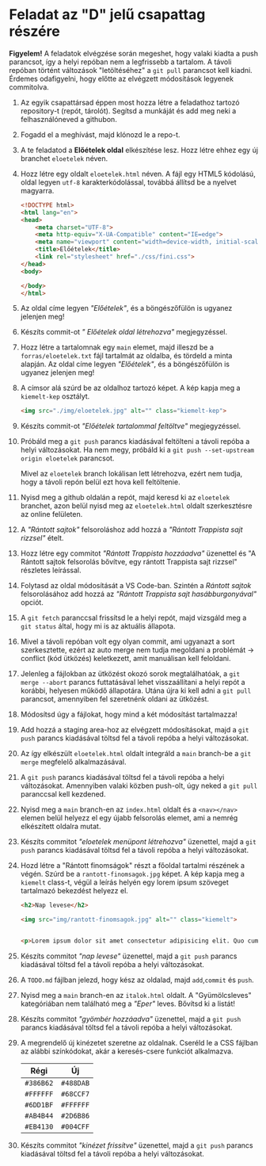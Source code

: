 # Feladat az "D" jelű csapattag részére

**Figyelem!** A feladatok elvégzése során megeshet, hogy valaki kiadta a push parancsot, így a helyi repóban nem a legfrissebb a tartalom. A távoli repóban történt változások "letöltéséhez" a `git pull` parancsot kell kiadni. Érdemes odafigyelni, hogy előtte az elvégzett  módosítások legyenek commitolva.

1. Az egyik csapattársad éppen most hozza létre a feladathoz tartozó repository-t (repót, tárolót). Segítsd a munkáját és add meg neki a felhasználóneved a githubon.

1. Fogadd el a meghívást, majd klónozd le a repo-t.

1. A te feladatod a **Előételek oldal** elkészítése lesz. Hozz létre ehhez egy új branchet `eloetelek` néven.

1. Hozz létre egy oldalt `eloetelek.html` néven. A fájl egy HTML5 kódolású, oldal legyen `utf-8` karakterkódolással, továbbá állítsd be a nyelvet magyarra.


    ```html
    <!DOCTYPE html>
    <html lang="en">
    <head>
        <meta charset="UTF-8">
        <meta http-equiv="X-UA-Compatible" content="IE=edge">
        <meta name="viewport" content="width=device-width, initial-scale=1.0">
        <title>Előételek</title>
        <link rel="stylesheet" href="./css/fini.css">
    </head>
    <body>

    </body>
    </html>
    ```

1. Az oldal címe legyen *"Előételek"*, és a böngészőfülön is ugyanez jelenjen meg!

1. Készíts commit-ot *" Előételek oldal létrehozva"* megjegyzéssel.

1. Hozz létre a tartalomnak egy `main` elemet, majd illeszd be a `forras/eloetelek.txt` fájl tartalmát az oldalba, és tördeld a minta alapján. Az oldal címe legyen *"Előételek"*, és a böngészőfülön is ugyanez jelenjen meg!

1. A címsor alá szúrd be az oldalhoz tartozó képet. A kép kapja meg a `kiemelt-kep` osztályt.

    ```html
    <img src="./img/eloetelek.jpg" alt="" class="kiemelt-kep">
    ```

1. Készíts commit-ot *"Előételek tartalommal feltöltve"* megjegyzéssel.

1. Próbáld meg a `git push` parancs kiadásával feltölteni a távoli repóba a helyi változásokat. Ha nem megy, próbáld ki a `git push --set-upstream origin eloetelek` parancsot.

    Mivel az `eloetelek` branch lokálisan lett létrehozva, ezért nem tudja, hogy a távoli repón belül ezt hova kell feltöltenie.

1. Nyisd meg a github oldalán a repót, majd keresd ki az `eloetelek` branchet, azon belül nyisd meg az `eloetelek.html` oldalt szerkesztésre az online felületen.

1. A *"Rántott sajtok"* felsoroláshoz add hozzá a *"Rántott Trappista sajt rizzsel"*  ételt.

1. Hozz létre egy commitot *"Rántott Trappista hozzáadva"* üzenettel és "A Rántott sajtok felsorolás bővítve, egy rántott Trappista sajt rizzsel" részletes leírással.

1. Folytasd az oldal módosítását a VS Code-ban. Szintén a *Rántott sajtok* felsorolásához add hozzá az *"Rántott Trappista sajt hasábburgonyával"* opciót.

1. A `git fetch` paranccsal frissítsd le a helyi repót, majd vizsgáld meg a `git status` által, hogy mi is az aktuális állapota.

1. Mivel a távoli repóban volt egy olyan commit, ami ugyanazt a sort szerkesztette, ezért az auto merge nem tudja megoldani a problémát -> conflict (kód ütközés) keletkezett, amit manuálisan kell feloldani.

1. Jelenleg a fájlokban az ütközést okozó sorok megtalálhatóak, a `git merge --abort` parancs futtatásával lehet visszaállítani a helyi repót a korábbi, helyesen működő állapotára. Utána újra ki kell adni a `git pull` parancsot, amennyiben fel szeretnénk oldani az ütközést.

1. Módosítsd úgy a fájlokat, hogy mind a két módosítást tartalmazza!

1. Add hozzá a staging area-hoz az elvégzett módosításokat, majd a `git push` parancs kiadásával töltsd fel a távoli repóba a helyi változásokat.

1. Az így elkészült `eloetelek.html` oldalt integráld a `main` branch-be a `git merge` megfelelő alkalmazásával.

1. A `git push` parancs kiadásával töltsd fel a távoli repóba a helyi változásokat. Amennyiben valaki közben push-olt, úgy neked a `git pull` paranccsal kell kezdened.

1. Nyisd meg a `main` branch-en az `index.html` oldalt és a `<nav></nav>` elemen belül helyezz el egy újabb felsorolás elemet, ami a nemrég elkészített oldalra mutat.

1. Készíts commitot *"eloetelek menüpont létrehozva"* üzenettel, majd a `git push` parancs kiadásával töltsd fel a távoli repóba a helyi változásokat.

1. Hozd létre a "Rántott finomságok" részt a főoldal tartalmi részének a végén. Szúrd be a `rantott-finomsagok.jpg` képet. A kép kapja meg a `kiemelt` class-t, végül a leírás helyén egy lorem ipsum szöveget tartalmazó bekezdést helyezz el.

    ```html
    <h2>Nap levese</h2>

    <img src="img/rantott-finomsagok.jpg" alt="" class="kiemelt">


    <p>Lorem ipsum dolor sit amet consectetur adipisicing elit. Quo cumque neque illo nam voluptatem quis, aperiam, alias saepe fugiat debitis, quod molestias at vero consequatur. Voluptatum, corporis porro. Facere, animi?</p>
    ```

1. Készíts commitot *"nap levese"* üzenettel, majd a `git push` parancs kiadásával töltsd fel a távoli repóba a helyi változásokat.

1. A `TODO.md` fájlban jelezd, hogy kész az oldalad, majd `add`,`commit` és `push`.

1. Nyisd meg a `main` branch-en az `italok.html` oldalt. A "Gyümölcsleves" kategóriában nem található meg a *"Eper"* leves. Bővítsd ki a listát!

1. Készíts commitot *"gyömbér hozzáadva"* üzenettel, majd a `git push` parancs kiadásával töltsd fel a távoli repóba a helyi változásokat.

1. A megrendelő új kinézetet szeretne az oldalnak. Cseréld le a CSS fájlban az alábbi színkódokat, akár a keresés-csere funkciót alkalmazva.

    |   Régi    |    Új     |
    |-----------|-----------|
    | `#386B62` | `#488DAB` |
    | `#FFFFFF` | `#68CCF7` |
    | `#6DD1BF` | `#FFFFFF` |
    | `#AB4B44` | `#2D6B86` |
    | `#EB4130` | `#004CFF` |

1. Készíts commitot *"kinézet frissítve"* üzenettel, majd a `git push` parancs kiadásával töltsd fel a távoli repóba a helyi változásokat.
